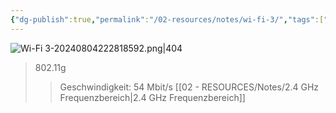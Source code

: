 ```yaml
---
{"dg-publish":true,"permalink":"/02-resources/notes/wi-fi-3/","tags":["informatik/netzwerk/wifi"],"noteIcon":"","updated":"2025-09-10T16:35:41.679+02:00"}
---
```


![Wi-Fi 3-20240804222818592.png|404](/img/user/02%20-%20RESOURCES/Files/IMG/Wi-Fi%203-20240804222818592.png)
>802.11g
>>Geschwindigkeit: 54 Mbit/s
>>[[02 - RESOURCES/Notes/2.4 GHz Frequenzbereich\|2.4 GHz Frequenzbereich]]